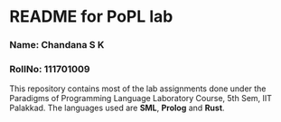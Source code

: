 # **README for PoPL lab**

### **Name:** Chandana S K
### **RollNo:** 111701009

This repository contains most of the lab assignments done under the Paradigms of Programming Language Laboratory Course, 5th Sem, IIT Palakkad.
The languages used are **SML**, **Prolog** and **Rust**.
